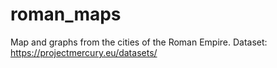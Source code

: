 # roman_maps
Map and graphs from the cities of the Roman Empire. Dataset: https://projectmercury.eu/datasets/
